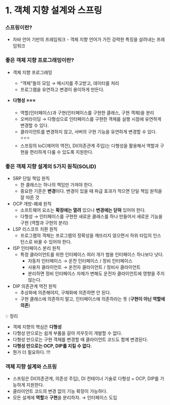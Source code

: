 # 1. 객체 지향 설계와 스프링

### 스프링이란?

- 자바 언어 기반의 프레임워크 - 객체 지향 언어가 가진 강력한 특징을 살려내는 프레임워크

### 좋은 객체 지향 프로그래밍이란?

- 객체 지향 프로그래밍
    - “객체”들의 모임 → 메시지를 주고받고, 데이터를 처리
    - 프로그램을 유연하고 변경이 용이하게 만든다.

- **다형성 ⭐️⭐️⭐️**
    - 역할(인터페이스)과 구현(인터페이스를 구현한 클래스, 구현 객체)을 분리
    - 오버라이딩 → 다형성으로 인터페이스를 구현한 객체를 실행 시점에 유연하게 변경할 수 있다.
    - 클라이언트를 변경하지 않고, 서버의 구현 기능을 유연하게 변경할 수 있다. ⭐️⭐️⭐️
    - 스프링의 IoC(제어의 역전), DI(의존관계 주입)는 다형성을 활용해서 역할과 구현을 편리하게 다룰 수 있도록 지원한다.

### 좋은 객체 지향 설계의 5가지 원칙(SOLID)

- SRP 단일 책임 원칙
    - 한 클래스는 하나의 책임만 가져야 한다.
    - 중요한 기준은 **변경**이다. 변경이 있을 때 파급 효과가 적으면 단일 책임 원칙을 잘 따른 것
- OCP 개방-폐쇄 원칙
    - 소프트웨어 요소는 **확장에는 열려** 있으나 **변경에는 닫혀** 있어야 한다.
    - 다형성 → 인터페이스를 구현한 새로운 클래스를 하나 만들어서 새로운 기능을 구현 (역할과 구현의 분리)
- LSP 리스코프 치환 원칙
    - 프로그램의 객체는 프로그램의 정확성을 깨뜨리지 않으면서 하위 타입의 인스턴스로 바꿀 수 있어야 한다.
- ISP 인터페이스 분리 원칙
    - 특정 클라이언트를 위한 인터페이스 여러 개가 범용 인터페이스 하나보다 낫다.
        - 자동차 인터페이스 → 운전 인터페이스 / 정비 인터페이스
        - 사용자 클라이언트 → 운전자 클라이언트 / 정비사 클라이언트
        - 분리하면 정비 인터페이스 자체가 변해도 운전자 클라이언트에 영향을 주지 않는다.
- DIP 의존관계 역전 원칙
    - 추상화에 의존해야지, 구체화에 의존하면 안 된다.
    - 구현 클래스에 의존하지 말고, 인터페이스에 의존하라는 뜻 (**구현이 아닌 역할에 의존**)

<aside>
💡 정리

- 객체 지향의 핵심은 **다형성**
- 다형성 만으로는 쉽게 부품을 갈아 끼우듯이 개발할 수 없다.
- 다형성 만으로는 구현 객체를 변경할 때 클라이언트 코드도 함께 변경된다.
- **다형성 만으로는 OCP, DIP를 지킬 수 없다.**
- 뭔가 더 필요하다. !!!
</aside>

### 객체 지향 설계와 스프링

- 스프링은 DI(의존관계, 의존성 주입), DI 컨테이너 기술로 다형성 + OCP, DIP를 가능하게 지원한다.
- 클라이언트 코드의 변경 없이 기능 확장이 가능하다.
- 모든 설계에 **역할**과 **구현**을 분리하자. → 인터페이스 도입